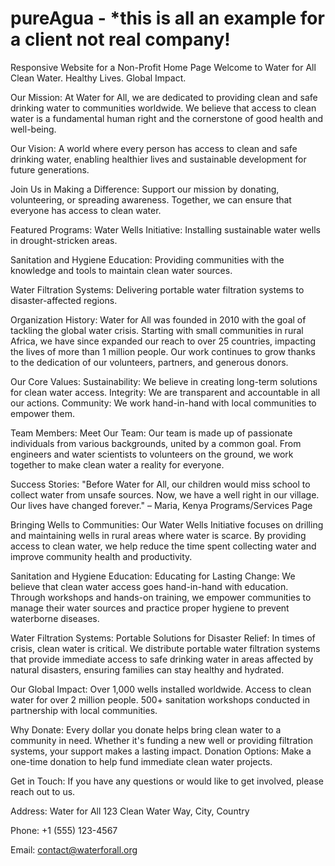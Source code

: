 # pureAgua - *this is all an example for a client not real company!
Responsive Website for a Non-Profit 
Home Page
Welcome to Water for All
Clean Water. Healthy Lives. Global Impact.

Our Mission:
At Water for All, we are dedicated to providing clean and safe drinking water to communities worldwide. We believe that access to clean water is a fundamental human right and the cornerstone of good health and well-being.

Our Vision:
A world where every person has access to clean and safe drinking water, enabling healthier lives and sustainable development for future generations.

Join Us in Making a Difference:
Support our mission by donating, volunteering, or spreading awareness. Together, we can ensure that everyone has access to clean water.

Featured Programs:
Water Wells Initiative:
Installing sustainable water wells in drought-stricken areas.

Sanitation and Hygiene Education:
Providing communities with the knowledge and tools to maintain clean water sources.

Water Filtration Systems:
Delivering portable water filtration systems to disaster-affected regions.

Organization History:
Water for All was founded in 2010 with the goal of tackling the global water crisis. Starting with small communities in rural Africa, we have since expanded our reach to over 25 countries, impacting the lives of more than 1 million people. Our work continues to grow thanks to the dedication of our volunteers, partners, and generous donors.

Our Core Values:
Sustainability: We believe in creating long-term solutions for clean water access.
Integrity: We are transparent and accountable in all our actions.
Community: We work hand-in-hand with local communities to empower them.

Team Members:
Meet Our Team:
Our team is made up of passionate individuals from various backgrounds, united by a common goal. From engineers and water scientists to volunteers on the ground, we work together to make clean water a reality for everyone.

Success Stories:
"Before Water for All, our children would miss school to collect water from unsafe sources. Now, we have a well right in our village. Our lives have changed forever." – Maria, Kenya
Programs/Services Page

Bringing Wells to Communities:
Our Water Wells Initiative focuses on drilling and maintaining wells in rural areas where water is scarce. By providing access to clean water, we help reduce the time spent collecting water and improve community health and productivity.

Sanitation and Hygiene Education:
Educating for Lasting Change:
We believe that clean water access goes hand-in-hand with education. Through workshops and hands-on training, we empower communities to manage their water sources and practice proper hygiene to prevent waterborne diseases.

Water Filtration Systems:
Portable Solutions for Disaster Relief:
In times of crisis, clean water is critical. We distribute portable water filtration systems that provide immediate access to safe drinking water in areas affected by natural disasters, ensuring families can stay healthy and hydrated.

Our Global Impact:
Over 1,000 wells installed worldwide.
Access to clean water for over 2 million people.
500+ sanitation workshops conducted in partnership with local communities.

Why Donate:
Every dollar you donate helps bring clean water to a community in need. Whether it's funding a new well or providing filtration systems, your support makes a lasting impact.
Donation Options:
Make a one-time donation to help fund immediate clean water projects.

Get in Touch:
If you have any questions or would like to get involved, please reach out to us.

Address:
Water for All
123 Clean Water Way, City, Country

Phone:
+1 (555) 123-4567

Email:
contact@waterforall.org
